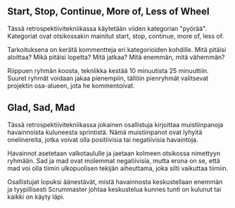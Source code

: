 ## Start, Stop, Continue, More of, Less of Wheel
Tässä retrospektiivitekniikassa käytetään viiden kategorian "pyörää". Kategoriat ovat otsikossakin mainitut start, stop, continue, more of, less of.

Tarkoituksena on kerätä kommentteja eri kategorioiden kohdille. Mitä pitäisi aloittaa? Mikä pitäisi lopetta? Mitä jatkaa? Mitä enemmän, mitä vähemmän?

Riippuen ryhmän koosta, tekniikka kestää 10 minuutista 25 minuuttiin. Suuret ryhmät voidaan jakaa pienempiin, tällöin pienryhmät valitsevat projektin osa-alueen, jota he kommentoivat.

## Glad, Sad, Mad
Tässä retrospektiivitekniikassa jokainen osallistuja kirjoittaa muistiinpanoja havainnoista kuluneesta sprintistä. Nämä muistiinpanot ovat lyhyitä onelinereita, jotka voivat olla positiivisia tai negatiivisia havaintoja.

Havainnot asetetaan valkotaululle ja jaetaan kolmeen otsikossa nimettyyn ryhmään. Sad ja mad ovat molemmat negatiivisia, mutta erona on se, että mad voi olla tiimin ulkopuolisen tekijän aiheuttama, joka silti vaikuttaa tiimiin. 

Osallistujat lopuksi äänestävät, mistä havainnosta keskustellaan enemmän ja tyypillisesti Scrummaster johtaa keskustelua kunnes tunti on kulunut tai kaikki on käyty läpi.

